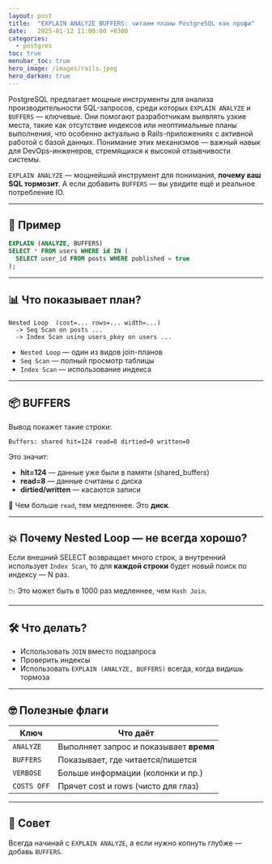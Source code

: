 ```yaml
---
layout: post
title:  "EXPLAIN ANALYZE BUFFERS: читаем планы PostgreSQL как профи"
date:   2025-01-12 11:00:00 +0300
categories:
  - postgres
toc: true
menubar_toc: true
hero_image: /images/rails.jpeg
hero_darken: true
---
```

PostgreSQL предлагает мощные инструменты для анализа производительности SQL-запросов, среди которых `EXPLAIN ANALYZE` и `BUFFERS` — ключевые. Они помогают разработчикам выявлять узкие места, такие как отсутствие индексов или неоптимальные планы выполнения, что особенно актуально в Rails-приложениях с активной работой с базой данных. Понимание этих механизмов — важный навык для DevOps-инженеров, стремящихся к высокой отзывчивости системы.

`EXPLAIN ANALYZE` — мощнейший инструмент для понимания, **почему ваш SQL тормозит**. А если добавить `BUFFERS` — вы увидите ещё и реальное потребление IO.

---

## 🚀 Пример

```sql
EXPLAIN (ANALYZE, BUFFERS)
SELECT * FROM users WHERE id IN (
  SELECT user_id FROM posts WHERE published = true
);
````

---

## 📊 Что показывает план?

```text
Nested Loop  (cost=... rows=... width=...)
  -> Seq Scan on posts ...
  -> Index Scan using users_pkey on users ...
```

* `Nested Loop` — один из видов join-планов
* `Seq Scan` — полный просмотр таблицы
* `Index Scan` — использование индекса

---

## 📦 BUFFERS

Вывод покажет такие строки:

```
Buffers: shared hit=124 read=8 dirtied=0 written=0
```

Это значит:

* **hit=124** — данные уже были в памяти (shared\_buffers)
* **read=8** — данные считаны с диска
* **dirtied/written** — касаются записи

📌 Чем больше `read`, тем медленнее. Это **диск**.

---

## 💥 Почему Nested Loop — не всегда хорошо?

Если внешний SELECT возвращает много строк, а внутренний использует `Index Scan`,
то для **каждой строки** будет новый поиск по индексу — N раз.

📉 Это может быть в 1000 раз медленнее, чем `Hash Join`.

---

## 🛠 Что делать?

* Использовать `JOIN` вместо подзапроса
* Проверить индексы
* Использовать `EXPLAIN (ANALYZE, BUFFERS)` всегда, когда видишь тормоза

---

## 🤓 Полезные флаги

| Ключ        | Что даёт                                |
| ----------- | --------------------------------------- |
| `ANALYZE`   | Выполняет запрос и показывает **время** |
| `BUFFERS`   | Показывает, где читается/пишется        |
| `VERBOSE`   | Больше информации (колонки и пр.)       |
| `COSTS OFF` | Прячет cost и rows (чисто для глаз)     |

---

## 🧪 Совет

Всегда начинай с `EXPLAIN ANALYZE`, а если нужно копнуть глубже — добавь `BUFFERS`.
